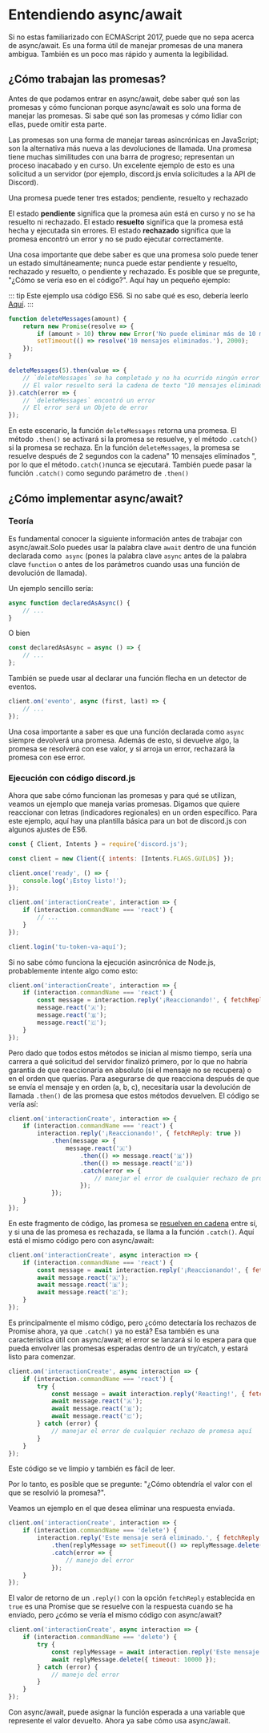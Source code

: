 # Entendiendo async/await

Si no estas familiarizado con ECMAScript 2017, puede que no sepa acerca de async/await. Es una forma útil de manejar promesas de una manera ambigua. También es un poco mas rápido y aumenta la legibilidad.

## ¿Cómo trabajan las promesas?

Antes de que podamos entrar en async/await, debe saber qué son las promesas y cómo funcionan porque async/await es solo una forma de manejar las promesas. Si sabe qué son las promesas y cómo lidiar con ellas, puede omitir esta parte.  

Las promesas son una forma de manejar tareas asincrónicas en JavaScript; son la alternativa más nueva a las devoluciones de llamada. Una promesa tiene muchas similitudes con una barra de progreso; representan un proceso inacabado y en curso. Un excelente ejemplo de esto es una solicitud a un servidor (por ejemplo, discord.js envía solicitudes a la API de Discord).

Una promesa puede tener tres estados; pendiente, resuelto y rechazado

El estado **pendiente** significa que la promesa aún está en curso y no se ha resuelto ni rechazado.
El estado **resuelto** significa que la promesa está hecha y ejecutada sin errores.
El estado **rechazado** significa que la promesa encontró un error y no se pudo ejecutar correctamente.

Una cosa importante que debe saber es que una promesa solo puede tener un estado simultáneamente; nunca puede estar pendiente y resuelto, rechazado y resuelto, o pendiente y rechazado. Es posible que se pregunte, "¿Cómo se vería eso en el código?". Aquí hay un pequeño ejemplo:

::: tip
Este ejemplo usa código ES6. Si no sabe qué es eso, debería leerlo [Aquí](/additional-info/es6-syntax.md).
:::

```js
function deleteMessages(amount) {
	return new Promise(resolve => {
		if (amount > 10) throw new Error('No puede eliminar más de 10 mensajes a la vez.');
		setTimeout(() => resolve('10 mensajes eliminados.'), 2000);
	});
}

deleteMessages(5).then(value => {
	// `deleteMessages` se ha completado y no ha ocurrido ningún error
	// El valor resuelto será la cadena de texto "10 mensajes eliminados"
}).catch(error => {
	// `deleteMessages` encontró un error
	// El error será un Objeto de error
});
```

En este escenario, la función `deleteMessages` retorna una promesa. El método `.then()` se activará si la promesa se resuelve, y el método `.catch()` si la promesa se rechaza. En la función `deleteMessages`, la promesa se resuelve después de 2 segundos con la cadena" 10 mensajes eliminados ", por lo que el método` .catch() `nunca se ejecutará. También puede pasar la función `.catch()` como segundo parámetro de `.then()`

## ¿Cómo implementar async/await?

### Teoría

Es fundamental conocer la siguiente información antes de trabajar con async/await.Solo puedes usar la palabra clave `await` dentro de una función declarada como` async` (pones la palabra clave `async` antes de la palabra clave `function` o antes de los parámetros cuando usas una función de devolución de llamada).

Un ejemplo sencillo sería:

```js
async function declaredAsAsync() {
	// ...
}
```

O bien

```js
const declaredAsAsync = async () => {
	// ...
};
```

También se puede usar al declarar una función flecha en un detector de eventos.

```js
client.on('evento', async (first, last) => {
	// ...
});
```

Una cosa importante a saber es que una función declarada como `async` siempre devolverá una promesa. Además de esto, si devuelve algo, la promesa se resolverá con ese valor, y si arroja un error, rechazará la promesa con ese error.

### Ejecución con código discord.js

Ahora que sabe cómo funcionan las promesas y para qué se utilizan, veamos un ejemplo que maneja varias promesas. Digamos que quiere reaccionar con letras (indicadores regionales) en un orden específico. Para este ejemplo, aquí hay una plantilla básica para un bot de discord.js con algunos ajustes de ES6.

```js
const { Client, Intents } = require('discord.js');

const client = new Client({ intents: [Intents.FLAGS.GUILDS] });

client.once('ready', () => {
	console.log('¡Estoy listo!');
});

client.on('interactionCreate', interaction => {
	if (interaction.commandName === 'react') {
		// ...
	}
});

client.login('tu-token-va-aquí');
```

Si no sabe cómo funciona la ejecución asincrónica de Node.js, probablemente intente algo como esto:

```js {3-6}
client.on('interactionCreate', interaction => {
	if (interaction.commandName === 'react') {
		const message = interaction.reply('¡Reaccionando!', { fetchReply: true });
		message.react('🇦');
		message.react('🇧');
		message.react('🇨');
	}
});
```

Pero dado que todos estos métodos se inician al mismo tiempo, sería una carrera a qué solicitud del servidor finalizó primero, por lo que no habría garantía de que reaccionaría en absoluto (si el mensaje no se recupera) o en el orden que querías. Para asegurarse de que reacciona después de que se envía el mensaje y en orden (a, b, c), necesitaría usar la devolución de llamada `.then()` de las promesa que estos métodos devuelven. El código se vería así:

```js {3-11}
client.on('interactionCreate', interaction => {
	if (interaction.commandName === 'react') {
		interaction.reply('¡Reaccionando!', { fetchReply: true })
			.then(message => {
				message.react('🇦')
					.then(() => message.react('🇧'))
					.then(() => message.react('🇨'))
					.catch(error => {
						// manejar el error de cualquier rechazo de promesa aquí
					});
			});
	}
});
```

En este fragmento de código, las promesa se [resuelven en cadena](https://developer.mozilla.org/es/docs/Web/JavaScript/Reference/Global_Objects/Promise/then#encadenamiento) entre sí, y si una de las promesa es rechazada, se llama a la función `.catch()`. Aquí está el mismo código pero con async/await:

```js {1,3-6}
client.on('interactionCreate', async interaction => {
	if (interaction.commandName === 'react') {
		const message = await interaction.reply('¡Reaccionando!', { fetchReply: true });
		await message.react('🇦');
		await message.react('🇧');
		await message.react('🇨');
	}
});
```

Es principalmente el mismo código, pero ¿cómo detectaría los rechazos de Promise ahora, ya que `.catch()` ya no está? Esa también es una característica útil con async/await; el error se lanzará si lo espera para que pueda envolver las promesas esperadas dentro de un try/catch, y estará listo para comenzar.

```js {1,3-10}
client.on('interactionCreate', async interaction => {
	if (interaction.commandName === 'react') {
		try {
			const message = await interaction.reply('Reacting!', { fetchReply: true });
			await message.react('🇦');
			await message.react('🇧');
			await message.react('🇨');
		} catch (error) {
			// manejar el error de cualquier rechazo de promesa aquí
		}
	}
});
```

Este código se ve limpio y también es fácil de leer.

Por lo tanto, es posible que se pregunte: "¿Cómo obtendría el valor con el que se resolvió la promesa?".

Veamos un ejemplo en el que desea eliminar una respuesta enviada.

```js {2-8}
client.on('interactionCreate', interaction => {
	if (interaction.commandName === 'delete') {
		interaction.reply('Este mensaje será eliminado.', { fetchReply: true })
			.then(replyMessage => setTimeout(() => replyMessage.delete(), 10000))
			.catch(error => {
				// manejo del error
			});
	}
});
```

El valor de retorno de un `.reply()` con la opción `fetchReply` establecida en` true` es una Promise que se resuelve con la respuesta cuando se ha enviado, pero ¿cómo se vería el mismo código con async/await?

```js {1,3-9}
client.on('interactionCreate', async interaction => {
	if (interaction.commandName === 'delete') {
		try {
			const replyMessage = await interaction.reply('Este mensaje será eliminado.', { fetchReply: true });
			await replyMessage.delete({ timeout: 10000 });
		} catch (error) {
			// manejo del error
		}
	}
});
```

Con async/await, puede asignar la función esperada a una variable que represente el valor devuelto. Ahora ya sabe cómo usa async/await.
